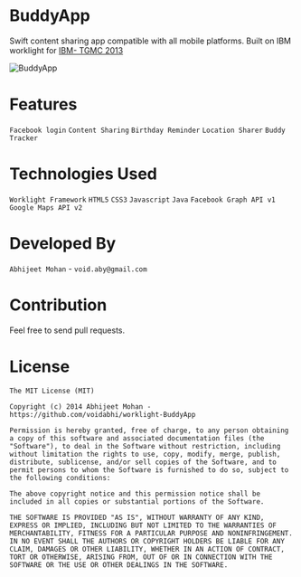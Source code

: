 BuddyApp
==================

Swift content sharing app compatible with all mobile platforms. Built on IBM worklight for [IBM- TGMC 2013](http://www.ibmtgmc.com)

![BuddyApp](https://github.com/voidabhi/worklight-BuddyApp/blob/screenshot/screenshot.jpg)

Features
==========================
`Facebook login`
`Content Sharing`
`Birthday Reminder`
`Location Sharer`
`Buddy Tracker`

Technologies Used
==========================

`Worklight Framework`
`HTML5`
`CSS3`
`Javascript`
`Java`
`Facebook Graph API v1`
`Google Maps API v2`

Developed By
=============

`Abhijeet Mohan` - `void.aby@gmail.com`

Contribution
============
Feel free to send pull requests.

License
==========================
```
The MIT License (MIT)

Copyright (c) 2014 Abhijeet Mohan - https://github.com/voidabhi/worklight-BuddyApp

Permission is hereby granted, free of charge, to any person obtaining a copy of this software and associated documentation files (the "Software"), to deal in the Software without restriction, including without limitation the rights to use, copy, modify, merge, publish, distribute, sublicense, and/or sell copies of the Software, and to permit persons to whom the Software is furnished to do so, subject to the following conditions:

The above copyright notice and this permission notice shall be included in all copies or substantial portions of the Software.

THE SOFTWARE IS PROVIDED "AS IS", WITHOUT WARRANTY OF ANY KIND, EXPRESS OR IMPLIED, INCLUDING BUT NOT LIMITED TO THE WARRANTIES OF MERCHANTABILITY, FITNESS FOR A PARTICULAR PURPOSE AND NONINFRINGEMENT. IN NO EVENT SHALL THE AUTHORS OR COPYRIGHT HOLDERS BE LIABLE FOR ANY CLAIM, DAMAGES OR OTHER LIABILITY, WHETHER IN AN ACTION OF CONTRACT, TORT OR OTHERWISE, ARISING FROM, OUT OF OR IN CONNECTION WITH THE SOFTWARE OR THE USE OR OTHER DEALINGS IN THE SOFTWARE.

```
